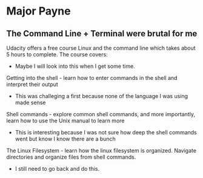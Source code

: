 # Major Payne
## The Command Line + Terminal were brutal for me 

Udacity offers a free course Linux and the command line which takes about 5 hours to complete. The course covers:
- Maybe I will look into this when I get some time.

Getting into the shell - learn how to enter commands in the shell and interpret their output
- This was challeging a first because none of the language I was using made sense 

Shell commands - explore common shell commands, and more importantly, learn how to use the Unix manual to learn more
- This is interesting because I was not sure how deep the shell commands went but know I know there are a bunch

The Linux Filesystem - learn how the linux filesystem is organized. Navigate directories and organize files from shell commands.
- I still need to go back and do this. 
